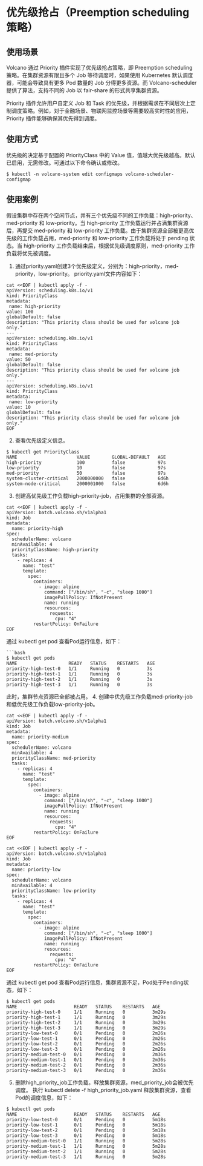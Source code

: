 # 优先级抢占（Preemption scheduling策略）

## 使用场景

Volcano 通过 Priority 插件实现了优先级抢占策略，即 Preemption scheduling 策略。在集群资源有限且多个 Job 等待调度时，如果使用 Kubernetes 默认调度器，可能会导致具有更多 Pod 数量的 Job 分得更多资源。而 Volcano-scheduler 提供了算法，支持不同的 Job 以 fair-share 的形式共享集群资源。

Priority 插件允许用户自定义 Job 和 Task 的优先级，并根据需求在不同层次上定制调度策略。例如，对于金融场景、物联网监控场景等需要较高实时性的应用，Priority 插件能够确保其优先得到调度。

## 使用方式

优先级的决定基于配置的 PriorityClass 中的 Value 值，值越大优先级越高。默认已启用，无需修改。可通过以下命令确认或修改。

```shell
$ kubectl -n volcano-system edit configmaps volcano-scheduler-configmap
```


## 使用案例

假设集群中存在两个空闲节点，并有三个优先级不同的工作负载：high-priority、med-priority 和 low-priority。当 high-priority 工作负载运行并占满集群资源后，再提交 med-priority 和 low-priority 工作负载。由于集群资源全部被更高优先级的工作负载占用，med-priority 和 low-priority 工作负载将处于 pending 状态。当 high-priority 工作负载结束后，根据优先级调度原则，med-priority 工作负载将优先被调度。
1. 通过priority.yaml创建3个优先级定义，分别为：high-priority，med-priority，low-priority。
priority.yaml文件内容如下：

```
cat <<EOF | kubectl apply -f - 
apiVersion: scheduling.k8s.io/v1 
kind: PriorityClass 
metadata: 
 name: high-priority 
value: 100 
globalDefault: false 
description: "This priority class should be used for volcano job only." 
--- 
apiVersion: scheduling.k8s.io/v1 
kind: PriorityClass 
metadata: 
 name: med-priority 
value: 50 
globalDefault: false 
description: "This priority class should be used for volcano job only." 
--- 
apiVersion: scheduling.k8s.io/v1 
kind: PriorityClass 
metadata: 
 name: low-priority 
value: 10 
globalDefault: false 
description: "This priority class should be used for volcano job only." 
EOF
```
2. 查看优先级定义信息。

``` 
$ kubectl get PriorityClass  
NAME                      VALUE        GLOBAL-DEFAULT   AGE  
high-priority             100          false            97s  
low-priority              10           false            97s  
med-priority              50           false            97s  
system-cluster-critical   2000000000   false            6d6h  
system-node-critical      2000001000   false            6d6h
```
3. 创建高优先级工作负载high-priority-job，占用集群的全部资源。

```
cat <<EOF | kubectl apply -f -  
apiVersion: batch.volcano.sh/v1alpha1  
kind: Job  
metadata:  
  name: priority-high  
spec:  
  schedulerName: volcano  
  minAvailable: 4  
  priorityClassName: high-priority  
  tasks:  
    - replicas: 4  
      name: "test"  
      template:  
        spec:  
          containers:  
            - image: alpine  
              command: ["/bin/sh", "-c", "sleep 1000"]  
              imagePullPolicy: IfNotPresent  
              name: running  
              resources:  
                requests:  
                  cpu: "4"  
          restartPolicy: OnFailure  
EOF
```
通过 kubectl get pod 查看Pod运行信息，如下：

```
```bash  
$ kubectl get pods  
NAME                   READY   STATUS    RESTARTS   AGE  
priority-high-test-0   1/1     Running   0          3s  
priority-high-test-1   1/1     Running   0          3s  
priority-high-test-2   1/1     Running   0          3s  
priority-high-test-3   1/1     Running   0          3s
```
此时，集群节点资源已全部被占用。
4. 创建中优先级工作负载med-priority-job和低优先级工作负载low-priority-job。

```
cat <<EOF | kubectl apply -f -  
apiVersion: batch.volcano.sh/v1alpha1  
kind: Job  
metadata:  
  name: priority-medium  
spec:  
  schedulerName: volcano  
  minAvailable: 4  
  priorityClassName: med-priority  
  tasks:  
    - replicas: 4  
      name: "test"  
      template:  
        spec:  
          containers:  
            - image: alpine  
              command: ["/bin/sh", "-c", "sleep 1000"]  
              imagePullPolicy: IfNotPresent  
              name: running  
              resources:  
                requests:  
                  cpu: "4"  
          restartPolicy: OnFailure  
EOF
```
```
cat <<EOF | kubectl apply -f -  
apiVersion: batch.volcano.sh/v1alpha1  
kind: Job  
metadata:  
  name: priority-low  
spec:  
  schedulerName: volcano  
  minAvailable: 4  
  priorityClassName: low-priority  
  tasks:  
    - replicas: 4  
      name: "test"  
      template:  
        spec:  
          containers:  
            - image: alpine  
              command: ["/bin/sh", "-c", "sleep 1000"]  
              imagePullPolicy: IfNotPresent  
              name: running  
              resources:  
                requests:  
                  cpu: "4"  
          restartPolicy: OnFailure  
EOF
```
通过 kubectl get pod 查看Pod运行信息，集群资源不足，Pod处于Pending状态，如下：

``` 
$ kubectl get pods  
NAME                     READY   STATUS    RESTARTS   AGE  
priority-high-test-0     1/1     Running   0          3m29s  
priority-high-test-1     1/1     Running   0          3m29s  
priority-high-test-2     1/1     Running   0          3m29s  
priority-high-test-3     1/1     Running   0          3m29s  
priority-low-test-0      0/1     Pending   0          2m26s  
priority-low-test-1      0/1     Pending   0          2m26s  
priority-low-test-2      0/1     Pending   0          2m26s  
priority-low-test-3      0/1     Pending   0          2m26s  
priority-medium-test-0   0/1     Pending   0          2m36s  
priority-medium-test-1   0/1     Pending   0          2m36s  
priority-medium-test-2   0/1     Pending   0          2m36s  
priority-medium-test-3   0/1     Pending   0          2m36s
```
5. 删除high_priority_job工作负载，释放集群资源，med_priority_job会被优先调度。
执行 kubectl delete -f high_priority_job.yaml 释放集群资源，查看Pod的调度信息，如下：

```
$ kubectl get pods  
NAME                     READY   STATUS    RESTARTS   AGE  
priority-low-test-0      0/1     Pending   0          5m18s  
priority-low-test-1      0/1     Pending   0          5m18s  
priority-low-test-2      0/1     Pending   0          5m18s  
priority-low-test-3      0/1     Pending   0          5m18s  
priority-medium-test-0   1/1     Running   0          5m28s  
priority-medium-test-1   1/1     Running   0          5m28s  
priority-medium-test-2   1/1     Running   0          5m28s  
priority-medium-test-3   1/1     Running   0          5m28s
```